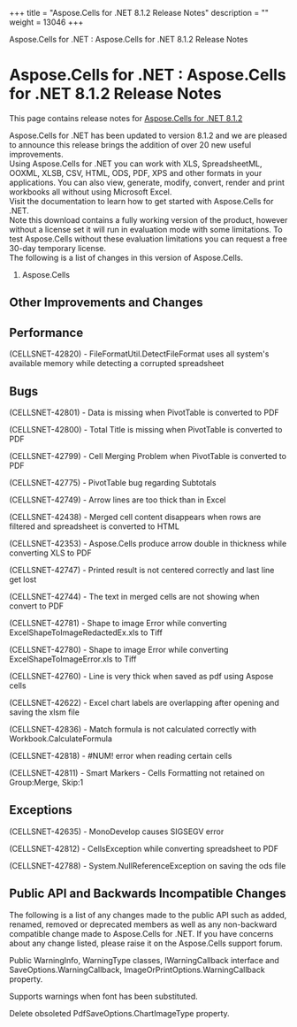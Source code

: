 +++
title = "Aspose.Cells for .NET 8.1.2 Release Notes" 
description = "" 
weight = 13046 
+++

Aspose.Cells for .NET : Aspose.Cells for .NET 8.1.2 Release Notes  

# Aspose.Cells for .NET : Aspose.Cells for .NET 8.1.2 Release Notes


This page contains release notes for [Aspose.Cells for .NET 8.1.2](http://www.aspose.com/downloads/cells/net/new-releases/aspose.cells-for-.net-8.1.2/)

Aspose.Cells for .NET has been updated to version 8.1.2 and we are pleased to announce this release brings the addition of over 20 new useful improvements.  
Using Aspose.Cells for .NET you can work with XLS, SpreadsheetML, OOXML, XLSB, CSV, HTML, ODS, PDF, XPS and other formats in your applications. You can also view, generate, modify, convert, render and print workbooks all without using Microsoft Excel.  
Visit the documentation to learn how to get started with Aspose.Cells for .NET.  
Note this download contains a fully working version of the product, however without a license set it will run in evaluation mode with some limitations. To test Aspose.Cells without these evaluation limitations you can request a free 30-day temporary license.  
The following is a list of changes in this version of Aspose.Cells.

1) Aspose.Cells

## Other Improvements and Changes

## Performance

(CELLSNET-42820) - FileFormatUtil.DetectFileFormat uses all system's available memory while detecting a corrupted spreadsheet

## Bugs

(CELLSNET-42801) - Data is missing when PivotTable is converted to PDF

(CELLSNET-42800) - Total Title is missing when PivotTable is converted to PDF

(CELLSNET-42799) - Cell Merging Problem when PivotTable is converted to PDF

(CELLSNET-42775) - PivotTable bug regarding Subtotals

(CELLSNET-42749) - Arrow lines are too thick than in Excel

(CELLSNET-42438) - Merged cell content disappears when rows are filtered and spreadsheet is converted to HTML

(CELLSNET-42353) - Aspose.Cells produce arrow double in thickness while converting XLS to PDF

(CELLSNET-42747) - Printed result is not centered correctly and last line get lost

(CELLSNET-42744) - The text in merged cells are not showing when convert to PDF

(CELLSNET-42781) - Shape to image Error while converting ExcelShapeToImageRedactedEx.xls to Tiff

(CELLSNET-42780) - Shape to image Error while converting ExcelShapeToImageError.xls to Tiff

(CELLSNET-42760) - Line is very thick when saved as pdf using Aspose cells

(CELLSNET-42622) - Excel chart labels are overlapping after opening and saving the xlsm file

(CELLSNET-42836) - Match formula is not calculated correctly with Workbook.CalculateFormula

(CELLSNET-42818) - #NUM! error when reading certain cells

(CELLSNET-42811) - Smart Markers - Cells Formatting not retained on Group:Merge, Skip:1

## Exceptions

(CELLSNET-42635) - MonoDevelop causes SIGSEGV error

(CELLSNET-42812) - CellsException while converting spreadsheet to PDF

(CELLSNET-42788) - System.NullReferenceException on saving the ods file

## Public API and Backwards Incompatible Changes

The following is a list of any changes made to the public API such as added, renamed, removed or deprecated members as well as any non-backward compatible change made to Aspose.Cells for .NET. If you have concerns about any change listed, please raise it on the Aspose.Cells support forum.

Public WarningInfo, WarningType classes, IWarningCallback interface and SaveOptions.WarningCallback, ImageOrPrintOptions.WarningCallback property.

Supports warnings when font has been substituted.

Delete obsoleted PdfSaveOptions.ChartImageType property.

